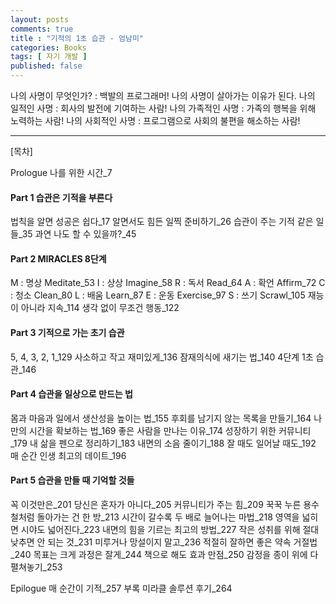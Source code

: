 ```yaml
---
layout: posts
comments: true
title : "기적의 1초 습관 - 엄남미"
categories: Books
tags: [ 자기 개발 ]
published: false
---
```


나의 사명이 무엇인가?
 : 백발의 프로그래머!
   나의 사명이 살아가는 이유가 된다.
   나의 일적인 사명 : 회사의 발전에 기여하는 사람!
   나의 가족적인 사명 : 가족의 행복을 위해 노력하는 사람!
   나의 사회적인 사명 : 프로그램으로 사회의 불편을 해소하는 사람!

---

[목차]

Prologue 나를 위한 시간_7

#### Part 1 습관은 기적을 부른다

법칙을 알면 성공은 쉽다_17
알면서도 힘든 일찍 준비하기_26
습관이 주는 기적 같은 일들_35
과연 나도 할 수 있을까?_45

#### Part 2 MIRACLES 8단계

M : 명상 Meditate_53
I : 상상 Imagine_58
R : 독서 Read_64
A : 확언 Affirm_72
C : 청소 Clean_80
L : 배움 Learn_87
E : 운동 Exercise_97
S : 쓰기 Scrawl_105
재능이 아니라 지속_114
생각 없이 무조건 행동_122

#### Part 3 기적으로 가는 초기 습관

5, 4, 3, 2, 1_129
사소하고 작고 재미있게_136
잠재의식에 새기는 법_140
4단계 1초 습관_146

#### Part 4 습관을 일상으로 만드는 법

몸과 마음과 일에서 생산성을 높이는 법_155
후회를 남기지 않는 목록을 만들기_164
나만의 시간을 확보하는 법_169
좋은 사람을 만나는 이유_174
성장하기 위한 커뮤니티_179
내 삶을 펜으로 정리하기_183
내면의 소음 줄이기_188
잘 때도 일어날 때도_192
매 순간 인생 최고의 데이트_196

#### Part 5 습관을 만들 때 기억할 것들

꼭 이것만은_201
당신은 혼자가 아니다_205
커뮤니티가 주는 힘_209
꾹꾹 누른 용수철처럼 돌아가는 건 한 방_213
시간이 갈수록 두 배로 늘어나는 마법_218
영역을 넓히면 시야도 넓어진다_223
내면의 힘을 기르는 최고의 방법_227
작은 성취를 위해 절대 낮추면 안 되는 것_231
미루거나 망설이지 말고_236
적절히 잘하면 좋은 약속 거절법_240
목표는 크게 과정은 잘게_244
책으로 해도 효과 만점_250
감정을 종이 위에 다 펼쳐놓기_253

Epilogue 매 순간이 기적_257
부록 미라클 솔루션 후기_264
